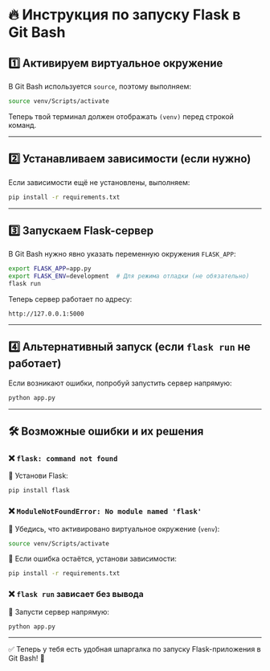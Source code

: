 # 🔥 Инструкция по запуску Flask в Git Bash

## 1️⃣ Активируем виртуальное окружение
В Git Bash используется `source`, поэтому выполняем:
```sh
source venv/Scripts/activate
```
Теперь твой терминал должен отображать `(venv)` перед строкой команд.

---

## 2️⃣ Устанавливаем зависимости (если нужно)
Если зависимости ещё не установлены, выполняем:
```sh
pip install -r requirements.txt
```

---

## 3️⃣ Запускаем Flask-сервер
В Git Bash нужно явно указать переменную окружения `FLASK_APP`:
```sh
export FLASK_APP=app.py
export FLASK_ENV=development  # Для режима отладки (не обязательно)
flask run
```
Теперь сервер работает по адресу:
```
http://127.0.0.1:5000
```

---

## 4️⃣ Альтернативный запуск (если `flask run` не работает)
Если возникают ошибки, попробуй запустить сервер напрямую:
```sh
python app.py
```

---

## 🛠 Возможные ошибки и их решения
### ❌ `flask: command not found`
🔹 Установи Flask:
```sh
pip install flask
```

### ❌ `ModuleNotFoundError: No module named 'flask'`
🔹 Убедись, что активировано виртуальное окружение (`venv`):
```sh
source venv/Scripts/activate
```
🔹 Если ошибка остаётся, установи зависимости:
```sh
pip install -r requirements.txt
```

### ❌ `flask run` зависает без вывода
🔹 Запусти сервер напрямую:
```sh
python app.py
```

---

✅ Теперь у тебя есть удобная шпаргалка по запуску Flask-приложения в Git Bash! 🚀
